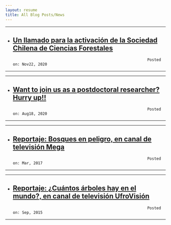 ```yaml
---
layout: resume
title: All Blog Posts/News
---
```


---
* ## [Un llamado para la activación de la Sociedad Chilena de Ciencias Forestales](/news/2020-11-22paperSocifor.md)
                                                                 Posted on: Nov22, 2020
---

---
* ## [Want to join us as a postdoctoral researcher? Hurry up!!](/news/2020-08-18-postDoc.md)
                                                                 Posted on: Aug18, 2020
---

---
* ## [Reportaje: Bosques en peligro, en canal de televisión Mega](/news/2017-03-10-mega.md)
                                                                 Posted on: Mar, 2017
---

---
* ## [Reportaje: ¿Cuántos árboles hay en el mundo?, en canal de televisión UfroVisión](/news/2015-09-17arbolesMundo.md)
                                                                 Posted on: Sep, 2015
---
